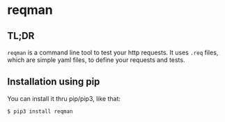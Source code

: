 # reqman

## TL;DR

`reqman` is a command line tool to test your http requests. It uses `.req` files, which are simple yaml files, to define your requests and tests.

## Installation using pip

You can install it thru pip/pip3, like that:
```
$ pip3 install reqman
```

